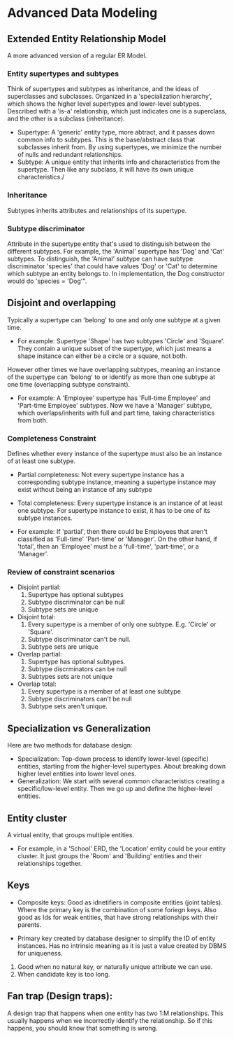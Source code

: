 # Advanced Data Modeling 


## Extended Entity Relationship Model
A more advanced version of a regular ER Model.

### Entity supertypes and subtypes 
Think of supertypes and subtypes as inheritance, and the ideas of superclasses and subclasses. Organized in a 'specialization hierarchy', which shows the higher level supertypes and lower-level subtypes. Described with a 'is-a' relationship, which just indicates one is a superclass, and the other is a subclass (inheritance).

- Supertype: A 'generic' entity type, more abtract, and it passes down common info to subtypes. This is the base/abstract class that subclasses inherit from. By using supertypes, we minimize the number of nulls and redundant relationships.
- Subtype: A unique entity that inherits info and characteristics from the supertype. Then like any subclass, it will have its own unique characteristics./

### Inheritance
Subtypes inherits attributes and relationships of its supertype.

### Subtype discriminator
Attribute in the supertype entity that's used to distinguish between the different subtypes. For example, the 'Animal' supertype has 'Dog' and 'Cat' subtypes. To distinguish, the 'Animal' subtype can have subtype discriminator 'species' that could have values 'Dog' or 'Cat' to determine which subtype an entity belongs to. In implementation, the Dog constructor would do 'species = 'Dog'".

## Disjoint and overlapping
Typically a supertype can 'belong' to one and only one subtype at a given time. 

- For example: Supertype 'Shape' has two subtypes 'Circle' and 'Square'. They contain a unique subset of the supertype, which just means a shape instance can either be a circle or a square, not both.

However other times we have overlapping subtypes, meaning an instance of the supertype can 'belong' to or identify as more than one subtype at one time (overlapping subtype constraint).

- For example: A 'Employee' supertype has 'Full-time Employee' and 'Part-time Employee' subtypes. Now we have a 'Manager' subtype, which overlaps/inherits with full and part time, taking characteristics from both.

### Completeness Constraint
Defines whether every instance of the supertype must also be an instance of at least one subtype.

- Partial completeness: Not every supertype instance has a corresponding subtype instance, meaning a supertype instance may exist without being an instance of any subtype
- Total completeness: Every supertype instance is an instance of at least one subtype. For supertype instance to exist, it has to be one of its subtype instances.

- For example: If 'partial', then there could be Employees that aren't classified as 'Full-time' 'Part-time' or 'Manager'. On the other hand, if 'total', then an 'Employee' must be a 'full-time', 'part-time', or a 'Manager'.

### Review of constraint scenarios
- Disjoint partial:
  1. Supertype has optional subtypes
  2. Subtype discriminator can be null
  3. Subtype sets are unique
- Disjoint total:
  1. Every supertype is a member of only one subtype. E.g. 'Circle' or 'Square'.
  2. Subtype discriminator can't be null.
  3. Subtype sets are unique
- Overlap partial: 
  1. Supertype has optional subtypes. 
  2. Subtype discrminators can be null
  3. Subtypes sets are not unique
- Overlap total:
  1. Every supertype is a member of at least one subtype
  2. Subtype discriminators can't be null
  3. Subtype sets aren't unique.


## Specialization vs Generalization
Here are two methods for database design:
- Specialization: Top-down process to identify lower-level (specific) entities, starting from the higher-level supertypes. About breaking down higher level entities into lower level ones.
- Generalization: We start with several common characteristics creating a specific/low-level entity. Then we go up and define the higher-level entities.

## Entity cluster 
A virtual entity, that groups multiple entities.
- For example, in a 'School' ERD, the 'Location' entity could be your entity cluster. It just groups the 'Room' and 'Building' entities and their relationships together. 

## Keys
- Composite keys: Good as idnetifiers in composite entities (joint tables). Where the primary key is the combination of some foriegn keys. Also good as Ids for weak entities, that have strong relationships with their parents.

- Primary key created by database designer to simplify the ID of entity instances. Has no intrinsic meaning as it is just a value created by DBMS for uniqueness.
1. Good when no natural key, or naturally unique attribute we can use.
2. When candidate key is too long.

## Fan trap (Design traps):
A design trap that happens when one entity has two 1:M relationships. This usually happens when we incorrectly identify the relationship. So if this happens, you should know that something is wrong.